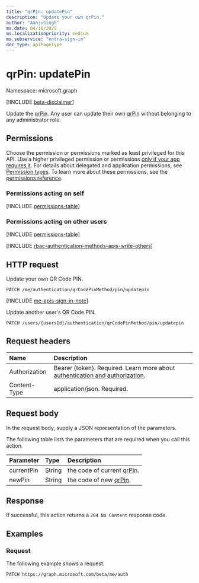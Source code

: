 ```yaml
---
title: "qrPin: updatePin"
description: "Update your own qrPin."
author: "AanjuSingh"
ms.date: 04/16/2025
ms.localizationpriority: medium
ms.subservice: "entra-sign-in"
doc_type: apiPageType
---
```


# qrPin: updatePin

Namespace: microsoft.graph

[!INCLUDE [beta-disclaimer](../../includes/beta-disclaimer.md)]

Update the [qrPin](../resources/qrpin.md). Any user can update their own [qrPin](../resources/qrpin.md) without belonging to any administrator role.

## Permissions

Choose the permission or permissions marked as least privileged for this API. Use a higher privileged permission or permissions [only if your app requires it](/graph/permissions-overview#best-practices-for-using-microsoft-graph-permissions). For details about delegated and application permissions, see [Permission types](/graph/permissions-overview#permission-types). To learn more about these permissions, see the [permissions reference](/graph/permissions-reference).

### Permissions acting on self

<!-- { "blockType": "ignored"  } -->
[!INCLUDE [permissions-table](../includes/permissions/qrpin-updatepin-permissions.md)]

### Permissions acting on other users

<!-- { "blockType": "ignored"  } -->
[!INCLUDE [permissions-table](../includes/permissions/qrpin-updatepin-2-permissions.md)]

[!INCLUDE [rbac-authentication-methods-apis-write-others](../includes/rbac-for-apis/rbac-authentication-methods-apis-write-others.md)]

## HTTP request

Update your own QR Code PIN.
<!-- { "blockType": "ignored" } -->
``` http
PATCH /me/authentication/qrCodePinMethod/pin/updatepin
```

[!INCLUDE [me-apis-sign-in-note](../includes/me-apis-sign-in-note.md)]

Update another user's QR Code PIN.
<!-- { "blockType": "ignored" } -->
``` http
PATCH /users/{usersId}/authentication/qrCodePinMethod/pin/updatepin
```

## Request headers

|Name|Description|
|:---|:---|
|Authorization|Bearer {token}. Required. Learn more about [authentication and authorization](/graph/auth/auth-concepts).|
|Content-Type|application/json. Required.|

## Request body

In the request body, supply a JSON representation of the parameters.

The following table lists the parameters that are required when you call this action.

|Parameter|Type|Description|
|:---|:---|:---|
|currentPin|String|the code of current [qrPin](../resources/qrpin.md).|
|newPin|String|the code of new [qrPin](../resources/qrpin.md).|


## Response

If successful, this action returns a `204 No Content` response code.

## Examples

### Request

The following example shows a request.
<!-- {
  "blockType": "request",
  "name": "qrpinthis.updatepin"
}
-->
``` http
PATCH https://graph.microsoft.com/beta/me/auth

